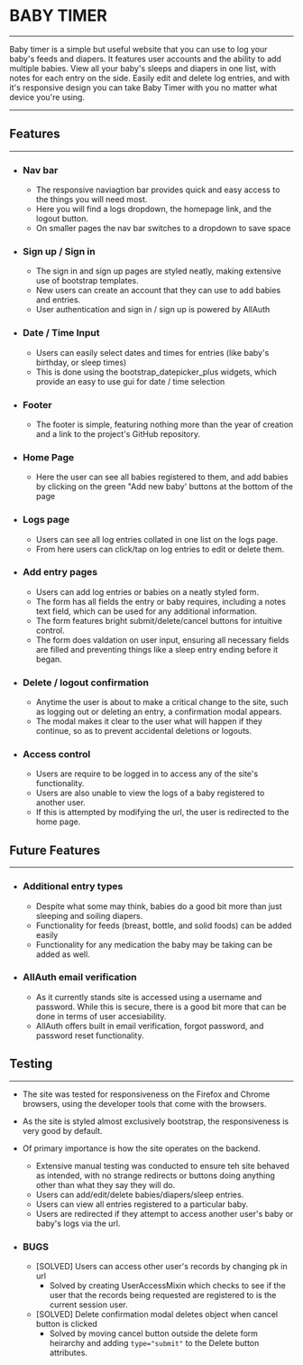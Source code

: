 # BABY TIMER

---

Baby timer is a simple but useful website that you can use to log your baby's feeds and diapers.
It features user accounts and the ability to add multiple babies.
View all your baby's sleeps and diapers in one list, with notes for each entry on the side.
Easily edit and delete log entries, and with it's responsive design you can take Baby Timer with you no matter what device you're using.

---

## Features

---

- ### Nav bar

  - The responsive naviagtion bar provides quick and easy access to the things you will need most.
  - Here you will find a logs dropdown, the homepage link, and the logout button.
  - On smaller pages the nav bar switches to a dropdown to save space

- ### Sign up / Sign in

  - The sign in and sign up pages are styled neatly, making extensive use of bootstrap templates.
  - New users can create an account that they can use to add babies and entries.
  - User authentication and sign in / sign up is powered by AllAuth

- ### Date / Time Input

  - Users can easily select dates and times for entries (like baby's birthday, or sleep times)
  - This is done using the bootstrap_datepicker_plus widgets, which provide an easy to use gui for date / time selection

- ### Footer

  - The footer is simple, featuring nothing more than the year of creation and a link to the project's GitHub repository.

- ### Home Page

  - Here the user can see all babies registered to them, and add babies by clicking on the green "Add new baby' buttons at the bottom of the page

- ### Logs page

  - Users can see all log entries collated in one list on the logs page.
  - From here users can click/tap on log entries to edit or delete them.

- ### Add entry pages

  - Users can add log entries or babies on a neatly styled form.
  - The form has all fields the entry or baby requires, including a notes text field, which can be used for any additional information.
  - The form features bright submit/delete/cancel buttons for intuitive control.
  - The form does valdation on user input, ensuring all necessary fields are filled and preventing things like a sleep entry ending before it began.

- ### Delete / logout confirmation

  - Anytime the user is about to make a critical change to the site, such as logging out or deleting an entry, a confirmation modal appears.
  - The modal makes it clear to the user what will happen if they continue, so as to prevent accidental deletions or logouts.

- ### Access control

  - Users are require to be logged in to access any of the site's functionality.
  - Users are also unable to view the logs of a baby registered to another user.
  - If this is attempted by modifying the url, the user is redirected to the home page.

## Future Features

---

- ### Additional entry types

  - Despite what some may think, babies do a good bit more than just sleeping and soiling diapers.
  - Functionality for feeds (breast, bottle, and solid foods) can be added easily
  - Functionality for any medication the baby may be taking can be added as well.

- ### AllAuth email verification

  - As it currently stands site is accessed using a username and password. While this is secure, there is a good bit more that can be done in terms of user accesiability.
  - AllAuth offers built in email verification, forgot password, and password reset functionality.

## Testing

---

- The site was tested for responsiveness on the Firefox and Chrome browsers, using the developer tools that come with the browsers.
- As the site is styled almost exclusively bootstrap, the responsiveness is very good by default.
- Of primary importance is how the site operates on the backend.
  - Extensive manual testing was conducted to ensure teh site behaved as intended, with no strange redirects or buttons doing anything other than what they say they will do.
  - Users can add/edit/delete babies/diapers/sleep entries.
  - Users can view all entries registered to a particular baby.
  - Users are redirected if they attempt to access another user's baby or baby's logs via the url.

- ### BUGS
  - [SOLVED] Users can access other user's records by changing pk in url
    - Solved by creating UserAccessMixin which checks to see if the user that the records being requested are registered to is the current session user.
  - [SOLVED] Delete confirmation modal deletes object when cancel button is clicked
    - Solved by moving cancel button outside the delete form heirarchy and adding 
    ```type="submit"```
    to the Delete button attributes.

